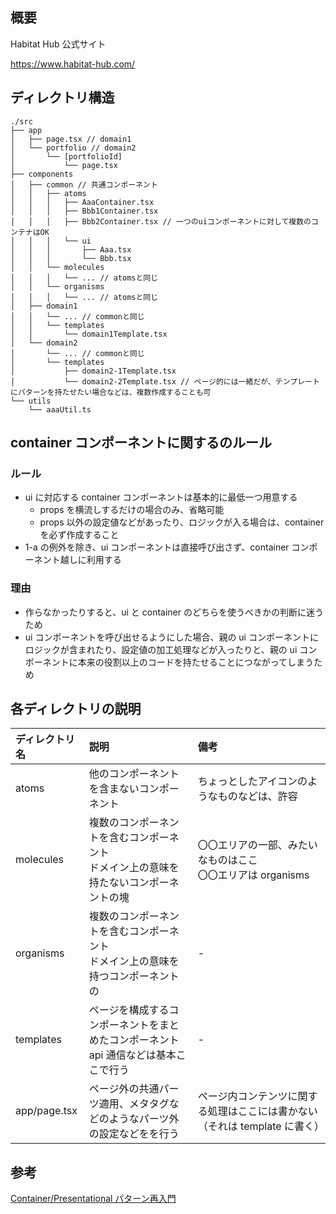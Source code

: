 ## 概要

Habitat Hub 公式サイト

https://www.habitat-hub.com/

## ディレクトリ構造

```
./src
├── app
│   ├── page.tsx // domain1
│   └── portfolio // domain2
│       └── [portfolioId]
│           └── page.tsx
├── components
│   ├── common // 共通コンポーネント
│   │   ├── atoms
│   │   │   ├── AaaContainer.tsx
│   │   │   ├── Bbb1Container.tsx
│   │   │   ├── Bbb2Container.tsx // 一つのuiコンポーネントに対して複数のコンテナはOK
│   │   │   └── ui
│   │   │       ├── Aaa.tsx
│   │   │       └── Bbb.tsx
│   │   └── molecules
│   │   │   └── ... // atomsと同じ
│   │   └── organisms
│   │   │   └── ... // atomsと同じ
│   ├── domain1
│   │   └── ... // commonと同じ
│   │   └── templates
│   │       └── domain1Template.tsx
│   └── domain2
│       └── ... // commonと同じ
│       └── templates
│           ├── domain2-1Template.tsx
│           └── domain2-2Template.tsx // ページ的には一緒だが、テンプレートにパターンを持たせたい場合などは、複数作成することも可
└── utils
    └── aaaUtil.ts
```

## container コンポーネントに関するのルール

### ルール

- ui に対応する container コンポーネントは基本的に最低一つ用意する
  - props を横流しするだけの場合のみ、省略可能
  - props 以外の設定値などがあったり、ロジックが入る場合は、container を必ず作成すること
- 1-a の例外を除き、ui コンポーネントは直接呼び出さず、container コンポーネント越しに利用する

### 理由

- 作らなかったりすると、ui と container のどちらを使うべきかの判断に迷うため
- ui コンポーネントを呼び出せるようにした場合、親の ui コンポーネントにロジックが含まれたり、設定値の加工処理などが入ったりと、親の ui コンポーネントに本来の役割以上のコードを持たせることにつながってしまうため

## 各ディレクトリの説明

| ディレクトリ名 | 説明 | 備考 |
|:---|:---|:---|
| atoms| 他のコンポーネントを含まないコンポーネント | ちょっとしたアイコンのようなものなどは、許容 |
| molecules | 複数のコンポーネントを含むコンポーネント<br/>ドメイン上の意味を持たないコンポーネントの塊  | 〇〇エリアの一部、みたいなものはここ <br/> 〇〇エリアは organisms | | 
| organisms | 複数のコンポーネントを含むコンポーネント <br/> ドメイン上の意味を持つコンポーネントの | - |
| templates | ページを構成するコンポーネントをまとめたコンポーネント <br/> api 通信などは基本ここで行う | - |
| app/page.tsx | ページ外の共通パーツ適用、メタタグなどのようなパーツ外の設定などをを行う | ページ内コンテンツに関する処理はここには書かない（それは template に書く） |

## 参考

[Container/Presentational パターン再入門](https://zenn.dev/buyselltech/articles/9460c75b7cd8d1)
